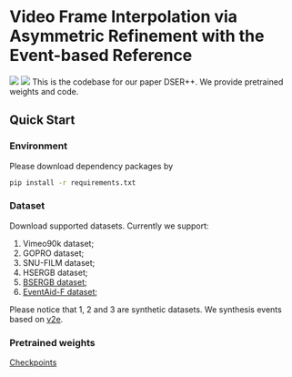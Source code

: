 # Video Frame Interpolation via Asymmetric Refinement with the Event-based Reference
![](imgs/real.png)
![](imgs/sys.png)
This is the codebase for our paper DSER++. We provide pretrained weights and code.

## Quick Start
### Environment
Please download dependency packages by
```bash
pip install -r requirements.txt
```

### Dataset
Download supported datasets. Currently we support:
1. Vimeo90k dataset;
2. GOPRO dataset;
3. SNU-FILM dataset;
4. HSERGB dataset;
6. [BSERGB dataset](https://github.com/uzh-rpg/timelens-pp/?tab=readme-ov-file);
7. [EventAid-F dataset](https://sites.google.com/view/EventAid-benchmark);

Please notice that 1, 2 and 3 are synthetic datasets. We synthesis events based on [v2e](https://github.com/SensorsINI/v2e).

### Pretrained weights
[Checkpoints](https://drive.google.com/drive/folders/1Ixhmixa3yMU-2AN3RF5oan5ddNL3Nnko)